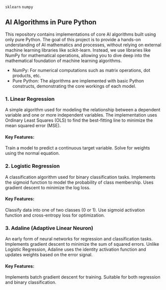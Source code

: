 `sklearn` `numpy`
## AI Algorithms in Pure Python
This repository contains implementations of core AI algorithms built using only pure Python. The goal of this project is to provide a hands-on understanding of AI mathematics and processes, without relying on external machine learning libraries like scikit-learn. Instead, we use libraries like NumPy for mathematical operations, allowing you to dive deep into the mathematical foundation of machine learning algorithms.

* NumPy: For numerical computations such as matrix operations, dot products, etc.
* Pure Python: The algorithms are implemented with basic Python constructs, demonstrating the core workings of each model.

### 1. Linear Regression
A simple algorithm used for modeling the relationship between a dependent variable and one or more independent variables.
The implementation uses Ordinary Least Squares (OLS) to find the best-fitting line to minimize the mean squared error (MSE).
#### Key Features:
Train a model to predict a continuous target variable.
Solve for weights using the normal equation.
### 2. Logistic Regression
A classification algorithm used for binary classification tasks.
Implements the sigmoid function to model the probability of class membership.
Uses gradient descent to minimize the log loss.
#### Key Features:
Classify data into one of two classes (0 or 1).
Use sigmoid activation function and cross-entropy loss for optimization.
### 3. Adaline (Adaptive Linear Neuron)
An early form of neural networks for regression and classification tasks.
Implements gradient descent to minimize the sum of squared errors.
Unlike Logistic Regression, Adaline uses the identity activation function and updates weights based on the error signal.
#### Key Features:
Implements batch gradient descent for training.
Suitable for both regression and binary classification.
